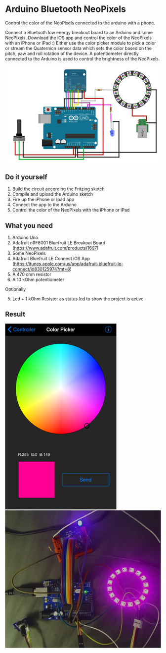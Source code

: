 # Arduino Bluetooth NeoPixels
Control the color of the NeoPixels connected to the arduino with a phone. 

Connect a Bluetooth low energy breakout board to an Arduino and some NeoPixels. Download the iOS app
and control the color of the NeoPixels with an iPhone or iPad :) Either use the color picker module to pick
a color or stream the Quaternion sensor data which sets the color based on the pitch, yaw and roll 
rotation of the device. A potentiometer directly connected to the Arduino is used to control the 
brightness of the NeoPixels.

![Fritzing Sketch](https://github.com/jurgensmit/arduino-bluetooth-neopixels/blob/master/images/arduino-bluetooth-neopixels.png "Arduino Bluetooth NeoPixels")

## Do it yourself

1. Build the circuit according the Fritzing sketch
2. Compile and upload the Arduino sketch
3. Fire up the iPhone or Ipad app
4. Connect the app to the Arduino
5. Control the color of the NeoPixels with the iPhone or iPad

## What you need

1. Arduino Uno
2. Adafruit nRF8001 Bluefruit LE Breakout Board (https://www.adafruit.com/products/1697)
3. Some NeoPixels
4. Adafruit Bluefruit LE Connect iOS App (https://itunes.apple.com/us/app/adafruit-bluefruit-le-connect/id830125974?mt=8)
5. A 470 ohm resistor
6. A 10 kOhm potentiometer

Optionally

5. Led + 1 kOhm Resistor as status led to show the project is active

## Result

![iOS App](https://github.com/jurgensmit/arduino-bluetooth-neopixels/blob/master/images/iOSApp.png "Arduino Bluetooth NeoPixels") ![Project Photo](https://github.com/jurgensmit/arduino-bluetooth-neopixels/blob/master/images/Photo.jpg "Arduino Bluetooth NeoPixels")
